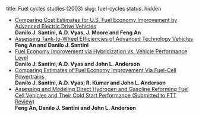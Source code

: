 title: Fuel cycles studies (2003)
slug: fuel-cycles
status: hidden

- [Comparing Cost Estimates for U.S. Fuel Economy Improvement by Advanced Electric Drive Vehicles](https://db.tt/1s8pGUV2)<br/>
  **Danilo J. Santini, A.D. Vyas, J. Moore and Feng An**
- [Assessing Tank-to-Wheel Efficiencies of Advanced Technology Vehicles](https://db.tt/tO6FCCYO)<br/>
  **Feng An and Danilo J. Santini**
- [Fuel Economy Improvement via Hybridization vs. Vehicle Performance Level](https://db.tt/UGL0DguE)<br/>
  **Danilo J. Santini, A.D. Vyas and John L. Anderson**
- [Comparing Estimates of Fuel Economy Improvement Via Fuel-Cell Powertrains](https://db.tt/vWxY8ROQ)<br/>
  **Danilo J. Santini, A.D. Vyas, R. Kumar and John L. Anderson**
- [Assessing and Modeling Direct Hydrogen and Gasoline Reforming Fuel Cell Vehicles and Their Cold Start Performance (Submitted to FTT Review)](https://db.tt/QffI7vgC)<br/>
  **Feng An, Danilo J. Santini and John L. Anderson**
